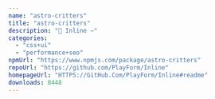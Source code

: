 ```yaml
---
name: "astro-critters"
title: "astro-critters"
description: "🦔 Inline —"
categories:
  - "css+ui"
  - "performance+seo"
npmUrl: "https://www.npmjs.com/package/astro-critters"
repoUrl: "https://github.com/PlayForm/Inline"
homepageUrl: "HTTPS://GitHub.Com/PlayForm/Inline#readme"
downloads: 8448
---
```

